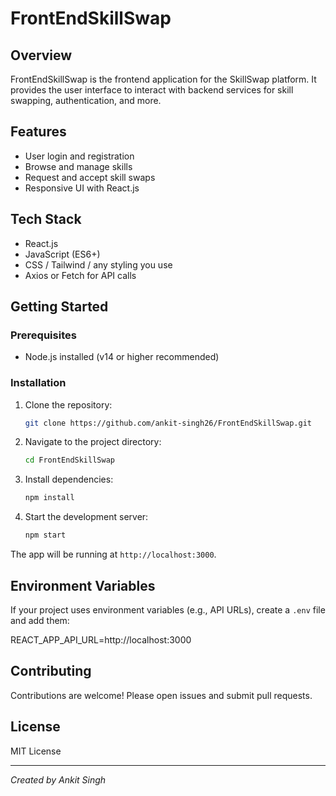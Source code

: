 # FrontEndSkillSwap

## Overview
FrontEndSkillSwap is the frontend application for the SkillSwap platform. It provides the user interface to interact with backend services for skill swapping, authentication, and more.

## Features
- User login and registration
- Browse and manage skills
- Request and accept skill swaps
- Responsive UI with React.js

## Tech Stack
- React.js
- JavaScript (ES6+)
- CSS / Tailwind / any styling you use
- Axios or Fetch for API calls

## Getting Started

### Prerequisites
- Node.js installed (v14 or higher recommended)

### Installation
1. Clone the repository:
    ```bash
    git clone https://github.com/ankit-singh26/FrontEndSkillSwap.git
    ```
2. Navigate to the project directory:
    ```bash
    cd FrontEndSkillSwap
    ```
3. Install dependencies:
    ```bash
    npm install
    ```
4. Start the development server:
    ```bash
    npm start
    ```
The app will be running at `http://localhost:3000`.

## Environment Variables
If your project uses environment variables (e.g., API URLs), create a `.env` file and add them:

REACT_APP_API_URL=http://localhost:3000

## Contributing
Contributions are welcome! Please open issues and submit pull requests.

## License
MIT License

---

*Created by Ankit Singh*